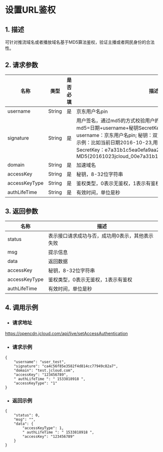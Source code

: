# **设置URL鉴权**

## **1. 描述**

可针对推流域名或者播放域名基于MD5算法鉴权，验证主播或者网民身份的合法性。

## **2. 请求参数**

| **名称**   | **类型** | **是否必填** | **描述**                                                     |
| ---------- | -------- | ------------ | ------------------------------------------------------------ |
| username   | String   | 是           | 京东用户名pin                                                |
| signature  | String   | 是           | 用户签名，通过md5的方式校验用户的身份信息，保障信息安全。</br>md5=日期+username+秘钥SecretKey; 日期：格式为 yyyymmdd; username：京东用户名pin; 秘钥：双方约定; </br>示例：比如当前日期2016-10-23,用户pin:jcloud_00,用户秘钥SecretKey：e7a31b1c5ea0efa9aa2f29c6559f7d61,那签名为MD5(20161023jcloud_00e7a31b1c5ea0efa9aa2f29c6559f7d61)|
| domain     | String   | 是           | 加速域名|
|accessKey | String   | 是           | 秘钥，8-32位字符串  |
|accessKeyType | String   | 是           | 鉴权类型，0表示无鉴权，1表示有鉴权  |
|authLifeTime | String   | 是           | 有效时间，单位是秒 |

## **3. 返回参数**

| **名称**   | **描述** | 
| ---------- | -------- |
| status  | 表示接口请求成功与否，成功用0表示，其他表示失败  | 
| msg  | 提示信息 | 
| data | 返回数据| 
| accessKey | 秘钥，8-32位字符串 | 
|accessKeyType | 鉴权类型，0表示无鉴权，1表示有鉴权| 
|authLifeTime | 有效时间，单位是秒 | 

## **4. 调用示例**

- ### **请求地址**

https://opencdn.jcloud.com/api/live/setAccessAuthentication

- ### **请求示例**

```
{
    "username": "user_test",
    "signature": "ca4c56f85e3582f4d814cc77949c82a7",
    "domain": "test.jcloud.com",
    "accessKey": "123456789",
    " authLifeTime ": " 1533818918 ",
    "accessKeyType": "1"
}
```

- ### **返回示例**

```
{
    "status": 0,
    "msg": "",
    "data": {
        "accessKeyType": 1,
        " authLifeTime ": " 1533818918 ",
        "accessKey": "123456789"
    }
}

```
